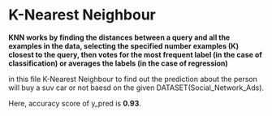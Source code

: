 # K-Nearest Neighbour

**KNN works by finding the distances between a query and all the examples in the data, selecting the specified number examples (K) closest to the query, then votes for the most frequent label (in the case of classification) or averages the labels (in the case of regression)**

in this file K-Nearest Neighbour to find out the prediction about the person will buy a suv car or not baesd on the given DATASET(Social_Network_Ads).

Here, accuracy score of y_pred is **0.93**.
